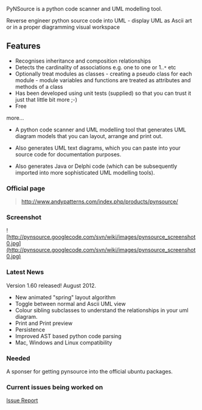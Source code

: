 PyNSource is a python code scanner and UML modelling tool.

Reverse engineer python source code into UML - display UML as Ascii art or in a proper diagramming visual workspace

## Features ##

  * Recognises inheritance and composition  relationships
  * Detects the cardinality of associations e.g. one to one or 1..`*`  etc
  * Optionally treat modules as classes - creating a pseudo class for each module - module variables and functions are  treated as attributes and methods of a class
  * Has been developed using unit tests (supplied) so that you can trust it just that little bit more ;-)
  * Free

more...

  * A python code scanner and UML modelling tool that generates UML diagram models that you can layout, arrange and print out.

  * Also generates UML text diagrams, which you can paste into your source code for documentation purposes.

  * Also generates Java or Delphi code (which can be subsequently imported into more sophisticated UML modelling tools).

### Official page ###

> http://www.andypatterns.com/index.php/products/pynsource/

### Screenshot ###

![http://pynsource.googlecode.com/svn/wiki/images/pynsource_screenshot0.jpg](http://pynsource.googlecode.com/svn/wiki/images/pynsource_screenshot0.jpg)

### Latest News ###

Version 1.60 released!  August 2012.

  * New animated "spring" layout algorithm
  * Toggle between normal and Ascii UML view
  * Colour sibling subclasses to understand the relationships in your uml diagram.
  * Print and Print preview
  * Persistence
  * Improved AST based python code parsing
  * Mac, Windows and Linux compatibility

### Needed ###

A sponser for getting pynsource into the official ubuntu packages.

### Current issues being worked on ###

[Issue Report](http://code.google.com/p/pynsource/issues/list?can=2&q=&colspec=ID+Type+Status+Priority+Milestone+Owner+Summary&sort=&groupby=&mode=grid&y=Component&x=Milestone&cells=tiles&nobtn=Update)